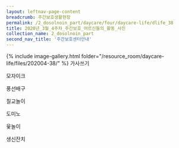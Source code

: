 ```yaml
--- 
layout: leftnav-page-content 
breadcrumb: 주간보호생활현장 
permalink: /2_dosolnoin_part/daycare/four/daycare-life/dlife_38
title: 2020년_3월_4주차_주간보호_어르신들의_활동_사진
collection_name: 2_dosolnoin_part
second_nav_title: '주간보호센터안내' 
---
```

{% include image-gallery.html folder="/resource_room/daycare-life/files/202004-38/" %}
가사쓰기

모자이크

풍선배구

칠교놀이

도미노

윷놀이

생신잔치
